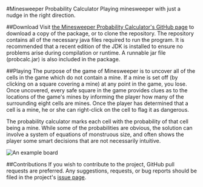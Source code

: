 #Minesweeper Probability Calculator
Playing minesweeper with just a nudge in the right direction.

##Download
Visit [the Minesweeper Probability Calculator's GitHub page](https://github.com/rsnively/probcalc) to download a copy of the package, or to clone the repository. The repository contains all of the necessary java files required to run the program. It is recommended that a recent edition of the JDK is installed to ensure no problems arise during compilation or runtime. A runnable jar file (probcalc.jar) is also included in the package.

##Playing
The purpose of the game of Minesweeper is to uncover all of the cells in the game which do not contain a mine. If a mine is set off (by clicking on a square covering a mine) at any point in the game, you lose. Once uncovered, every safe square in the game provides clues as to the locations of the game's mines by informing the player how many of the surrounding eight cells are mines. Once the player has determined that a cell is a mine, he or she can right-click on the cell to flag it as dangerous.

The probability calculator marks each cell with the probability of that cell being a mine. While some of the probabilities are obvious, the solution can involve a system of equations of monstruous size, and often shows the player some smart decisions that are not necessarily intuitive.

![An example board](https://github.com/rsnively/probcalc/example_board.png "Look at all those probabilities!")

##Contributions
If you wish to contribute to the project, GitHub pull requests are preferred. Any suggestions, requests, or bug reports should be filed in the project's [issue page](https://github.com/rsnively/probcalc/issues).
